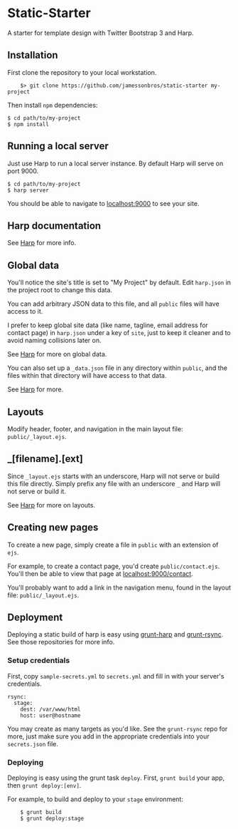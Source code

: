 Static-Starter
==============

A starter for template design with Twitter Bootstrap 3 and Harp.

## Installation

First clone the repository to your local workstation.

        $> git clone https://github.com/jamessonbros/static-starter my-project

Then install `npm` dependencies:

    $ cd path/to/my-project
    $ npm install

## Running a local server

Just use Harp to run a local server instance. By default Harp will serve on port 9000.

    $ cd path/to/my-project
    $ harp server

You should be able to navigate to [localhost:9000](http://localhost:9000) to see your site.

## Harp documentation

See [Harp](http://harpjs.com/docs/) for more info.

## Global data

You'll notice the site's title is set to "My Project" by default. Edit `harp.json` in the project root to change this data.

You can add arbitrary JSON data to this file, and all `public` files will have access to it.

I prefer to keep global site data (like name, tagline, email address for contact page) in `harp.json` under a key of `site`, just to keep it cleaner and to avoid naming collisions later on.

See [Harp](http://harpjs.com/docs/development/globals) for more on global data.

You can also set up a `_data.json` file in any directory within `public`, and the files within that directory will have access to that data. 

See [Harp](http://harpjs.com/docs/development/metadata) for more.

## Layouts

Modify header, footer, and navigation in the main layout file: `public/_layout.ejs`.

## _[filename].[ext]

Since `_layout.ejs` starts with an underscore, Harp will not serve or build this file directly. Simply prefix any file with an underscore `_` and Harp will not serve or build it. 

See [Harp](http://harpjs.com/docs/development/layout) for more on layouts.

## Creating new pages

To create a new page, simply create a file in `public` with an extension of `ejs`.

For example, to create a contact page, you'd create `public/contact.ejs`. You'll then be able to view that page at [localhost:9000/contact](http://localhost:9000/contact). 

You'll probably want to add a link in the navigation menu, found in the layout file: `public/_layout.ejs`.

## Deployment

Deploying a static build of harp is easy using [grunt-harp](https://github.com/shovon/grunt-harp) and [grunt-rsync](https://github.com/jedrichards/grunt-rsync). See those repositories for more info.

### Setup credentials

First, copy `sample-secrets.yml` to `secrets.yml` and fill in with your server's credentials. 

    rsync:
      stage:
        dest: /var/www/html
        host: user@hostname

You may create as many targets as you'd like. See the `grunt-rsync` repo for more, just make sure you add in the appropriate credentials into your `secrets.json` file.

### Deploying

Deploying is easy using the grunt task `deploy`. First, `grunt build` your app, then `grunt deploy:[env]`. 

For example, to build and deploy to your `stage` environment:

        $ grunt build
        $ grunt deploy:stage
